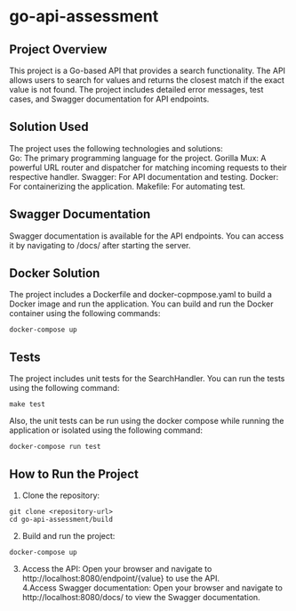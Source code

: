 # go-api-assessment

## Project Overview
This project is a Go-based API that provides a search functionality. The API allows users to search for values and returns the closest match if the exact value is not found. The project includes detailed error messages, test cases, and Swagger documentation for API endpoints.  

## Solution Used
The project uses the following technologies and solutions:  
Go: The primary programming language for the project.
Gorilla Mux: A powerful URL router and dispatcher for matching incoming requests to their respective handler.
Swagger: For API documentation and testing.
Docker: For containerizing the application.
Makefile: For automating test.

## Swagger Documentation
Swagger documentation is available for the API endpoints. You can access it by navigating to /docs/ after starting the server.

## Docker Solution
The project includes a Dockerfile and docker-copmpose.yaml to build a Docker image and run the application. You can build and run the Docker container using the following commands:
```
docker-compose up
```

## Tests
The project includes unit tests for the SearchHandler. You can run the tests using the following command:
```
make test
```
Also, the unit tests can be run using the docker compose while running the application or isolated using the following command:
```
docker-compose run test
```
## How to Run the Project
1. Clone the repository:  
```
git clone <repository-url>
cd go-api-assessment/build
``` 
2. Build and run the project:  
```
docker-compose up
```
3. Access the API: 
Open your browser and navigate to http://localhost:8080/endpoint/{value} to use the API.  
4.Access Swagger documentation: 
Open your browser and navigate to http://localhost:8080/docs/ to view the Swagger documentation.